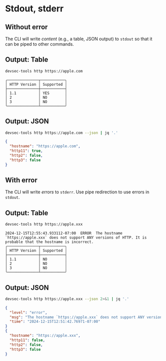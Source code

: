 # Stdout, stderr

## Without error

The CLI will write _content_ (e.g., a table, JSON output) to `stdout` so that it can be piped to other commands.

## Output: Table

```bash
devsec-tools http https://apple.com
```

```text
╭──────────────┬───────────╮
│ HTTP Version │ Supported │
├──────────────┼───────────┤
│ 1.1          │ YES       │
│ 2            │ NO        │
│ 3            │ NO        │
╰──────────────┴───────────╯
```

## Output: JSON

```bash
devsec-tools http https://apple.com --json | jq '.'
```

```json
{
  "hostname": "https://apple.com",
  "http11": true,
  "http2": false,
  "http3": false
}
```

## With error

The CLI will write _errors_ to `stderr`. Use pipe redirection to use errors in `stdout`.

## Output: Table

```bash
devsec-tools http https://apple.xxx
```

```text
2024-12-15T12:55:43.933112-07:00  ERROR  The hostname `https://apple.xxx` does not support ANY versions of HTTP. It is probable that the hostname is incorrect.
╭──────────────┬───────────╮
│ HTTP Version │ Supported │
├──────────────┼───────────┤
│ 1.1          │ NO        │
│ 2            │ NO        │
│ 3            │ NO        │
╰──────────────┴───────────╯
```

## Output: JSON

```bash
devsec-tools http https://apple.xxx --json 2>&1 | jq '.'
```

```json
{
  "level": "error",
  "msg": "The hostname `https://apple.xxx` does not support ANY versions of HTTP. It is probable that the hostname is incorrect.",
  "time": "2024-12-15T12:51:42.76971-07:00"
}
{
  "hostname": "https://apple.xxx",
  "http11": false,
  "http2": false,
  "http3": false
}
```
